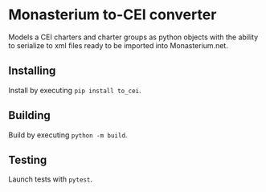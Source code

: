 # Monasterium to-CEI converter

Models a CEI charters and charter groups as python objects with the ability to
serialize to xml files ready to be imported into Monasterium.net.

## Installing

Install by executing `pip install to_cei`.

## Building

Build by executing `python -m build`.

## Testing

Launch tests with `pytest`.
